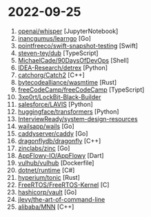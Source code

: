 # 2022-09-25

1. [openai/whisper](https://github.com/openai/whisper "") [JupyterNotebook]
2. [inancgumus/learngo](https://github.com/inancgumus/learngo "1000+ Hand-Crafted Go Examples, Exercises, and Quizzes") [Go]
3. [pointfreeco/swift-snapshot-testing](https://github.com/pointfreeco/swift-snapshot-testing "📸 Delightful Swift snapshot testing.") [Swift]
4. [steven-tey/dub](https://github.com/steven-tey/dub "An open-source link shortener with built-in analytics + free custom domains.") [TypeScript]
5. [MichaelCade/90DaysOfDevOps](https://github.com/MichaelCade/90DaysOfDevOps "This repository is my documenting repository for learning the world of DevOps. I started this journey on the 1st January 2022 and I plan to run to March 31st for a complete 90-day romp on spending an hour a day including weekends to get a foundational knowledge across a lot of different areas that make up DevOps.") [Shell]
6. [IDEA-Research/detrex](https://github.com/IDEA-Research/detrex "IDEA Open Source Toolbox for Transformer Based Object Detection Algorithms") [Python]
7. [catchorg/Catch2](https://github.com/catchorg/Catch2 "A modern, C++-native, test framework for unit-tests, TDD and BDD - using C++14, C++17 and later (C++11 support is in v2.x branch, and C++03 on the Catch1.x branch)") [C++]
8. [bytecodealliance/wasmtime](https://github.com/bytecodealliance/wasmtime "A fast and secure runtime for WebAssembly") [Rust]
9. [freeCodeCamp/freeCodeCamp](https://github.com/freeCodeCamp/freeCodeCamp "freeCodeCamp.org's open-source codebase and curriculum. Learn to code for free.") [TypeScript]
10. [3xp0rt/LockBit-Black-Builder](https://github.com/3xp0rt/LockBit-Black-Builder "") 
11. [salesforce/LAVIS](https://github.com/salesforce/LAVIS "LAVIS - A One-stop Library for Language-Vision Intelligence") [Python]
12. [huggingface/transformers](https://github.com/huggingface/transformers "🤗 Transformers: State-of-the-art Machine Learning for Pytorch, TensorFlow, and JAX.") [Python]
13. [InterviewReady/system-design-resources](https://github.com/InterviewReady/system-design-resources "These are the best resources for System Design on the Internet") 
14. [wailsapp/wails](https://github.com/wailsapp/wails "Create beautiful applications using Go") [Go]
15. [caddyserver/caddy](https://github.com/caddyserver/caddy "Fast and extensible multi-platform HTTP/3 web server with automatic HTTPS") [Go]
16. [dragonflydb/dragonfly](https://github.com/dragonflydb/dragonfly "A modern replacement for Redis and Memcached") [C++]
17. [zinclabs/zinc](https://github.com/zinclabs/zinc "ZincSearch. A lightweight alternative to elasticsearch that requires minimal resources, written in Go.") [Go]
18. [AppFlowy-IO/AppFlowy](https://github.com/AppFlowy-IO/AppFlowy "AppFlowy is an open-source alternative to Notion. You are in charge of your data and customizations. Built with Flutter and Rust.") [Dart]
19. [vulhub/vulhub](https://github.com/vulhub/vulhub "Pre-Built Vulnerable Environments Based on Docker-Compose") [Dockerfile]
20. [dotnet/runtime](https://github.com/dotnet/runtime ".NET is a cross-platform runtime for cloud, mobile, desktop, and IoT apps.") [C#]
21. [hyperium/tonic](https://github.com/hyperium/tonic "A native gRPC client & server implementation with async/await support.") [Rust]
22. [FreeRTOS/FreeRTOS-Kernel](https://github.com/FreeRTOS/FreeRTOS-Kernel "FreeRTOS kernel files only, submoduled into https://github.com/FreeRTOS/FreeRTOS and various other repos.") [C]
23. [hashicorp/vault](https://github.com/hashicorp/vault "A tool for secrets management, encryption as a service, and privileged access management") [Go]
24. [jlevy/the-art-of-command-line](https://github.com/jlevy/the-art-of-command-line "Master the command line, in one page") 
25. [alibaba/MNN](https://github.com/alibaba/MNN "MNN is a blazing fast, lightweight deep learning framework, battle-tested by business-critical use cases in Alibaba") [C++]
